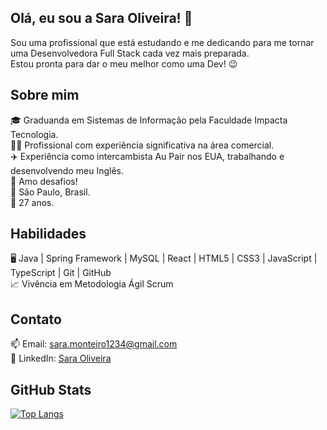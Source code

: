 ## Olá, eu sou a Sara Oliveira! 👋

Sou uma profissional que está estudando e me dedicando para me tornar uma Desenvolvedora Full Stack cada vez mais preparada.<br>
Estou pronta para dar o meu melhor como uma Dev! 😉

## Sobre mim
🎓 Graduanda em Sistemas de Informação pela Faculdade Impacta Tecnologia.<br>
👩‍💼 Profissional com experiência significativa na área comercial.<br>
✈️ Experiência como intercambista Au Pair nos EUA, trabalhando e desenvolvendo meu Inglês.<br>
🎲 Amo desafios!<br>
📍 São Paulo, Brasil.<br>
📆 27 anos.<br>

## Habilidades
🖥️ Java | Spring Framework | MySQL | React | HTML5 | CSS3 | JavaScript | TypeScript | Git | GitHub<br>
📈 Vivência em Metodologia Ágil Scrum

## Contato
📫 Email: sara.monteiro1234@gmail.com<br>
💼 LinkedIn: [Sara Oliveira](https://www.linkedin.com/in/saraoliveirap)

## GitHub Stats
[![Top Langs](https://github-readme-stats.vercel.app/api/top-langs/?username=saraoliveir4&layout=compact&hide=portugol&theme=buefy)](https://github.com/saraoliveir4/github-readme-stats)
